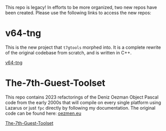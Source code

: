 This repo is legacy! In efforts to be more organized, two new repos have been created. Please use the following links to access the new repos:

# v64-tng

This is the new project that `t7gtools` morphed into. It is a complete rewrite of the original codebase from scratch, and is written in C++.

[v64-tng](https://github.com/mattseabrook/v64-tng)

# The-7th-Guest-Toolset

This repo contains 2023 refactorings of the Deniz Oezman Object Pascal code from the early 2000s that will compile on every single platform using Lazarus or just `fpc` directly by following my documentation. The original code can be found here: [oezmen.eu](https://oezmen.eu/)

[The-7th-Guest-Toolset](https://github.com/mattseabrook/The-7th-Guest-Toolset)